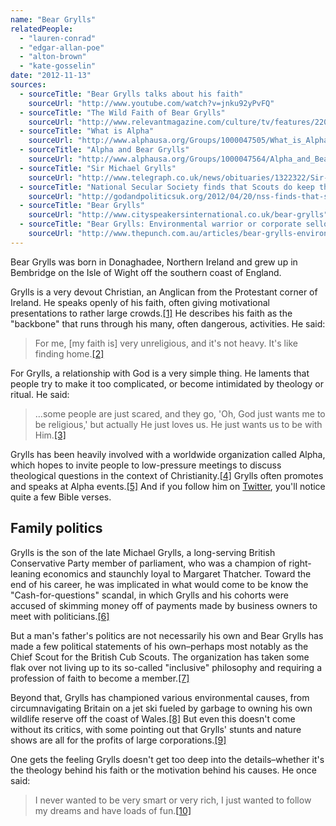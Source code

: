 ```yaml
---
name: "Bear Grylls"
relatedPeople:
  - "lauren-conrad"
  - "edgar-allan-poe"
  - "alton-brown"
  - "kate-gosselin"
date: "2012-11-13"
sources:
  - sourceTitle: "Bear Grylls talks about his faith"
    sourceUrl: "http://www.youtube.com/watch?v=jnku92yPvFQ"
  - sourceTitle: "The Wild Faith of Bear Grylls"
    sourceUrl: "http://www.relevantmagazine.com/culture/tv/features/22088-the-wild-faith-of-bear-grylls"
  - sourceTitle: "What is Alpha"
    sourceUrl: "http://www.alphausa.org/Groups/1000047505/What_is_Alpha.aspx"
  - sourceTitle: "Alpha and Bear Grylls"
    sourceUrl: "http://www.alphausa.org/Groups/1000047564/Alpha_and_Bear.aspx"
  - sourceTitle: "Sir Michael Grylls"
    sourceUrl: "http://www.telegraph.co.uk/news/obituaries/1322322/Sir-Michael-Grylls.html"
  - sourceTitle: "National Secular Society finds that Scouts do keep their promises"
    sourceUrl: "http://godandpoliticsuk.org/2012/04/20/nss-finds-that-scouts-do-keep-their-promises/"
  - sourceTitle: "Bear Grylls"
    sourceUrl: "http://www.cityspeakersinternational.co.uk/bear-grylls"
  - sourceTitle: "Bear Grylls: Environmental warrior or corporate sellout?"
    sourceUrl: "http://www.thepunch.com.au/articles/bear-grylls-environmental-warrior-or-corporate-sellout/"
---
```


Bear Grylls was born in Donaghadee, Northern Ireland and grew up in Bembridge on the Isle of Wight off the southern coast of England.

Grylls is a very devout Christian, an Anglican from the Protestant corner of Ireland. He speaks openly of his faith, often giving motivational presentations to rather large crowds.<a class="source-citation" href="#http://www.youtube.com/watch?v=jnku92yPvFQ" title="Bear Grylls talks about his faith">[1]</a> He describes his faith as the "backbone" that runs through his many, often dangerous, activities. He said:

>For me, [my faith is] very unreligious, and it's not heavy. It's like finding home.<a class="source-citation" href="#http://www.youtube.com/watch?v=jnku92yPvFQ" title="Bear Grylls talks about his faith">[2]</a>

For Grylls, a relationship with God is a very simple thing. He laments that people try to make it too complicated, or become intimidated by theology or ritual. He said:

>…some people are just scared, and they go, 'Oh, God just wants me to be religious,' but actually He just loves us. He just wants us to be with Him.<a class="source-citation" href="#http://www.relevantmagazine.com/culture/tv/features/22088-the-wild-faith-of-bear-grylls" title="The Wild Faith of Bear Grylls">[3]</a>

Grylls has been heavily involved with a worldwide organization called Alpha, which hopes to invite people to low-pressure meetings to discuss theological questions in the context of Christianity.<a class="source-citation" href="#http://www.alphausa.org/Groups/1000047505/What_is_Alpha.aspx" title="What is Alpha">[4]</a> Grylls often promotes and speaks at Alpha events.<a class="source-citation" href="#http://www.alphausa.org/Groups/1000047564/Alpha_and_Bear.aspx" title="Alpha and Bear Grylls">[5]</a> And if you follow him on [Twitter](https://twitter.com/BearGrylls), you'll notice quite a few Bible verses.


## Family politics

Grylls is the son of the late Michael Grylls, a long-serving British Conservative Party member of parliament, who was a champion of right-leaning economics and staunchly loyal to Margaret Thatcher. Toward the end of his career, he was implicated in what would come to be know the "Cash-for-questions" scandal, in which Grylls and his cohorts were accused of skimming money off of payments made by business owners to meet with politicians.<a class="source-citation" href="#http://www.telegraph.co.uk/news/obituaries/1322322/Sir-Michael-Grylls.html" title="Sir Michael Grylls">[6]</a>

But a man's father's politics are not necessarily his own and Bear Grylls has made a few political statements of his own–perhaps most notably as the Chief Scout for the British Cub Scouts. The organization has taken some flak over not living up to its so-called "inclusive" philosophy and requiring a profession of faith to become a member.<a class="source-citation" href="#http://godandpoliticsuk.org/2012/04/20/nss-finds-that-scouts-do-keep-their-promises/" title="National Secular Society finds that Scouts do keep their promises">[7]</a>

Beyond that, Grylls has championed various environmental causes, from circumnavigating Britain on a jet ski fueled by garbage to owning his own wildlife reserve off the coast of Wales.<a class="source-citation" href="#http://www.cityspeakersinternational.co.uk/bear-grylls" title="Bear Grylls">[8]</a> But even this doesn't come without its critics, with some pointing out that Grylls' stunts and nature shows are all for the profits of large corporations.<a class="source-citation" href="#http://www.thepunch.com.au/articles/bear-grylls-environmental-warrior-or-corporate-sellout/" title="Bear Grylls: Environmental warrior or corporate sellout?">[9]</a>

One gets the feeling Grylls doesn't get too deep into the details–whether it's the theology behind his faith or the motivation behind his causes. He once said:

>I never wanted to be very smart or very rich, I just wanted to follow my dreams and have loads of fun.<a class="source-citation" href="#http://www.relevantmagazine.com/culture/tv/features/22088-the-wild-faith-of-bear-grylls" title="The Wild Faith of Bear Grylls">[10]</a>